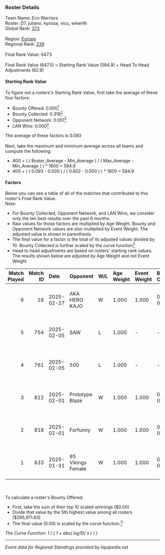 ### Roster Details<br />
Team Name: Eco Warriors<br />
Roster: D7, juliano, kyossa, vicu, wieenN<br />
Global Rank: [373](../../standings_global_2025_02_28.md)<br />
<br />
Region: [Europe]( ../../standings_europe_2025_02_28.md)<br />
Regional Rank: [239]( ../../standings_europe_2025_02_28.md)<br />
<br />
Final Rank Value:  647.5<br />
<br />
Final Rank Value (647.5) = Starting Rank Value (584.9) + Head To Head Adjustments (62.6)<br />

#### Starting Rank Value<br />
To figure out a rosters's Starting Rank Value, first take the average of these four factors:<br />
- Bounty Offered: 0.000[<sup>1</sup>](#table2)
- Bounty Collected: 0.319[<sup>2</sup>](#table1)
- Opponent Network: 0.051[<sup>2</sup>](#table1)
- LAN Wins: 0.000[<sup>2</sup>](#table1)

The average of these factors is 0.093<br />
<br />
Next, take the maximum and minimum average across all teams and compute the following:<br />
- 400 + ( ( Roster_Average - Min_Average ) / ( Max_Average - Min_Average ) ) * 1600 = 584.9
- 400 + ( ( 0.093 - 0.000 ) / ( 0.802 - 0.000 ) ) * 1600 = 584.9


#### Factors<br />
Below you can see a table of all of the matches that contributed to this roster's Final Rank Value.<br />
Note:<br />

- For Bounty Collected, Opponent Network, and LAN Wins, we consider only the ten best results over the past 6 months.
- Raw values for those factors are multiplied by Age Weight. Bounty and Opponent Network values are also multiplied by Event Weight. The adjusted value is shown in parenthesis.
- The final value for a factor is the total of its adjusted values divided by 10. Bounty Collected is further scaled by the curve function[<sup>3</sup>](#curveFunction)
- Head to head adjustments are based on rosters' starting rank values. The results shown below are adjusted by Age Weight and not Event Weight
<span id="table1"></span><br />


| Match Played | Match ID | Date       | Opponent          | W/L | Age Weight | Event Weight | Bounty Collected | Opponent Network | LAN Wins  | H2H Adj. | Roster                             |
| -: | -: | :- | :- | :- | :- | :- | :- | :- | :- | -: | :- |
|            6 |       18 | 2025-02-27 | AKA HERO KAJO     | W   | 1.000      | 1.000        | 0.005 (0.005)    | 0.219 (0.219)    | 0 (0.000) |    21.16 | D7, juliano, kyossa, vicu, wieenN  |
|            5 |      754 | 2025-02-05 | SAW               | L   | 1.000      | -            | -                | -                | -         |    -0.46 | Angelka, D7, juliano, kyossa, vicu |
|            4 |      761 | 2025-02-05 | 500               | L   | 1.000      | -            | -                | -                | -         |    -1.00 | Angelka, D7, juliano, kyossa, vicu |
|            3 |      812 | 2025-02-01 | Prototype Blaze   | W   | 1.000      | 1.000        | 0.069 (0.069)    | 0.245 (0.245)    | 0 (0.000) |    26.69 | D7, juliano, kyossa, vicu, wieenN  |
|            2 |      818 | 2025-02-01 | Forfunny          | W   | 1.000      | 1.000        | 0.000 (0.000)    | 0.050 (0.050)    | 0 (0.000) |     8.21 | D7, juliano, kyossa, vicu, wieenN  |
|            1 |      833 | 2025-01-31 | 95 Vikings Female | W   | 1.000      | 1.000        | 0.000 (0.000)    | 0.000 (0.000)    | 0 (0.000) |     7.98 | D7, juliano, kyossa, vicu, wieenN  |

<br />
<span id="table2"></span><br />
To calculate a roster's Bounty Offered:<br />

- First, take the sum of their top 10 scaled winnings ($0.00)
- Divide that value by the 5th highest value among all rosters ($285,971.63)
- The final value (0.00) is scaled by the curve function.[<sup>3</sup>](#curveFunction)

<span id="curveFunction"></span>_The Curve Function: 1 / ( 1 + abs( log10( x ) ) )_<br />

---
_Event data for Regional Standings provided by liquipedia.net_<br />
